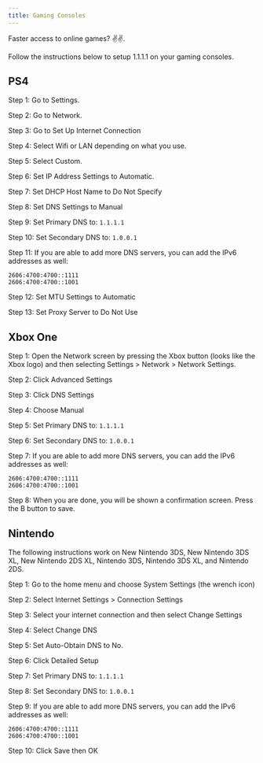 ```yaml
---
title: Gaming Consoles
---
```


Faster access to online games? ✌️✌️.

Follow the instructions below to setup 1.1.1.1 on your gaming consoles.

## PS4

Step 1: Go to Settings.

Step 2: Go to Network.

Step 3: Go to Set Up Internet Connection

Step 4: Select Wifi or LAN depending on what you use.

Step 5: Select Custom.

Step 6: Set IP Address Settings to Automatic.

Step 7: Set DHCP Host Name to Do Not Specify

Step 8: Set DNS Settings to Manual

Step 9: Set Primary DNS to: `1.1.1.1`

Step 10: Set Secondary DNS to: `1.0.0.1`

Step 11: If you are able to add more DNS servers, you can add the IPv6 addresses as well:

    2606:4700:4700::1111
    2606:4700:4700::1001

Step 12: Set MTU Settings to Automatic

Step 13: Set Proxy Server to Do Not Use

##  Xbox One

Step 1: Open the Network screen by pressing the Xbox button (looks like the Xbox logo) and then selecting Settings > Network > Network Settings.

Step 2: Click Advanced Settings

Step 3: Click DNS Settings

Step 4: Choose Manual

Step 5: Set Primary DNS to: `1.1.1.1`

Step 6: Set Secondary DNS to: `1.0.0.1`

Step 7: If you are able to add more DNS servers, you can add the IPv6 addresses as well:

    2606:4700:4700::1111
    2606:4700:4700::1001

Step 8: When you are done, you will be shown a confirmation screen. Press the B button to save.

## Nintendo  

The following instructions work on New Nintendo 3DS, New Nintendo 3DS XL, New Nintendo 2DS XL, Nintendo 3DS, Nintendo 3DS XL, and Nintendo 2DS.

Step 1: Go to the home menu and choose System Settings (the wrench icon)

Step 2: Select Internet Settings > Connection Settings

Step 3: Select your internet connection and then select Change Settings

Step 4: Select Change DNS

Step 5: Set Auto-Obtain DNS to No.

Step 6: Click Detailed Setup

Step 7: Set Primary DNS to: `1.1.1.1`

Step 8: Set Secondary DNS to: `1.0.0.1`

Step 9: If you are able to add more DNS servers, you can add the IPv6 addresses as well:

    2606:4700:4700::1111
    2606:4700:4700::1001

Step 10: Click Save then OK

